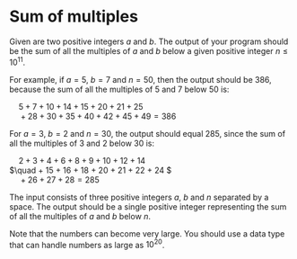 # Sum of multiples

Given are two positive integers $a$ and $b$. The output of your program should be the sum of all the multiples of $a$ and $b$ below a given positive integer $n \leq 10^{11}$.

For example, if $a = 5$, $b = 7$ and $n = 50$, then the output should be $386$, because the sum of all the multiples of $5$ and $7$ below $50$ is:  
  
  $\quad 5 + 7 + 10 + 14 + 15 + 20 + 21 + 25$  
  $\quad + 28 + 30 + 35 + 40 + 42 + 45 + 49 = 386$
  
For $a = 3$, $b = 2$ and $n = 30$, the output should equal $285$, since the sum of all the multiples of $3$ and $2$ below $30$ is:  
  
  $\quad 2 + 3 + 4 + 6 + 8 + 9 + 10 + 12 + 14$  
  $\quad + 15 + 16 + 18 + 20 + 21 + 22 + 24 $  
  $\quad + 26 + 27 + 28 = 285$
  
The input consists of three positive integers $a$, $b$ and $n$ separated by a space.
The output should be a single positive integer representing the sum of all the multiples of $a$ and $b$ below $n$.

Note that the numbers can become very large. You should use a data type that can handle numbers as large as $10^{20}$.
